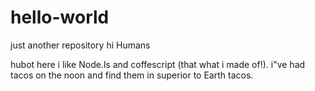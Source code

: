 # hello-world
just another repository
hi Humans

hubot here i like Node.ls and coffescript (that what i made of!).
i"ve had tacos on the noon and find them in superior to Earth tacos.
